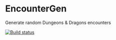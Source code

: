 EncounterGen
============

Generate random Dungeons & Dragons encounters

[![Build status](https://ci.appveyor.com/api/projects/status/d5fyqe7id26yrwdf)](https://ci.appveyor.com/project/cidthecoatrack/encountergen)
